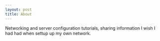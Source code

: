 ```yaml
---
layout: post
title: About
---
```


Networking and server configuration tutorials, sharing information I wish I had had when settup up my own network.